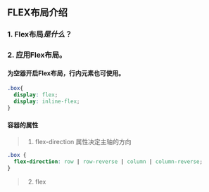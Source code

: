 ## FLEX布局介绍
### 1. Flex布局*是什么*？

### 2. 应用Flex布局。
#### 为空器开启Flex布局，行内元素也可使用。

  ```css
  .box{
    display: flex;
    display: inline-flex;
  }
  ```

#### 容器的属性
> 1. flex-direction 属性决定主轴的方向

  ```css
  .box {
    flex-direction: row | row-reverse | column | column-reverse;
  }
  ```
> 2. flex
